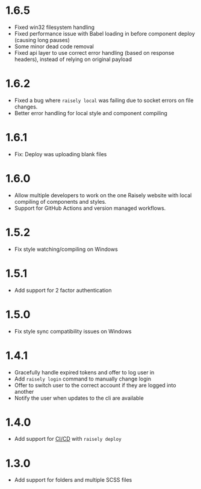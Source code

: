 
# 1.6.5

- Fixed win32 filesystem handling
- Fixed performance issue with Babel loading in before component deploy (causing long pauses)
- Some minor dead code removal
- Fixed api layer to use correct error handling (based on response headers), instead of relying on original payload

# 1.6.2

- Fixed a bug where `raisely local` was failing due to socket errors on file changes.
- Better error handling for local style and component compiling

# 1.6.1

- Fix: Deploy was uploading blank files

# 1.6.0

- Allow multiple developers to work on the one Raisely website with local compiling of components and styles.
- Support for GitHub Actions and version managed workflows.

# 1.5.2

- Fix style watching/compiling on Windows

# 1.5.1

- Add support for 2 factor authentication

# 1.5.0

- Fix style sync compatibility issues on Windows

# 1.4.1

- Gracefully handle expired tokens and offer to log user in
- Add `raisely login` command to manually change login
- Offer to switch user to the correct account if they are logged into another
- Notify the user when updates to the cli are available

# 1.4.0

- Add support for [CI/CD](https://github.com/raisely/cli#cicd-usage) with `raisely deploy`

# 1.3.0

- Add support for folders and multiple SCSS files
